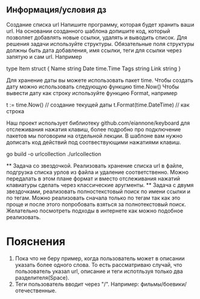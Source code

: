 ## Информация/условия дз

Создание списка url
Напишите программу, которая будет хранить ваши url. На основании созданного шаблона допишите код, который позволяет
добавлять новые ссылки, удалять и выводить список.
Для решения задачи используйте структуры. Обязательные поля структуры должны быть дата добавления, имя ссылки,
теги для ссылки через запятую и сам url.
Например

type Item struct {
	Name string
	Date time.Time
	Tags string
	Link string
}

Для хранение даты вы можете использовать пакет time. Чтобы создать дату можно использовать следующую функцию time.Now()
Чтобы вывести дату как строку используйте функцию Format, например

t := time.Now() // создание текущей даты
t.Format(time.DateTime) // как строка


Наш проект использует библиотеку github.com/eiannone/keyboard для отслеживания нажатия клавиш, более подробно про
подключение пакетов мы поговорим на отдельной лекции. В шаблоне вам нужно дописать код действий под соотвествующими
нажатиями клавиш.

go build -o urlcollection
./urlcollection


** Задача со звездочкой. Реализовать хранение списка url в файле, подгрузка списка урлов из файла и удаление соответственно. Можно передалать в этом плане формат и вместо отслеживания нажатий клавиатуры сделать через классические аругменты.
** Задача с двумя звездочками, реализовать полностекстовый поиск по имени ссылки и по тегам. Можно реализовать сначала только по тегам так как это проще и после этого попробовать взяться за полнотекстовый поиск. Желательно посмотреть подходы в интернете как можно подобное реализовать.

# Пояснения

1. Пока что не беру пример, когда пользователь может в описании указать более одного слова. То есть рассматриваю случай, что пользователь
указал url, описание и теги испотльзуя только два разделителя(Space).
2. Теги пользователь вводит через "/". Например: фильмы/боевики/отечественные.
